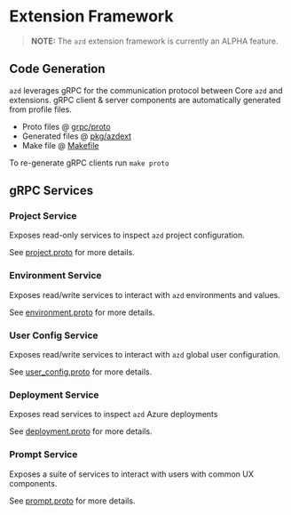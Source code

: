 # Extension Framework

> **NOTE:** The `azd` extension framework is currently an ALPHA feature.

## Code Generation

`azd` leverages gRPC for the communication protocol between Core `azd` and extensions. gRPC client & server components are automatically generated from profile files.

- Proto files @ [grpc/proto](../grpc/proto/)
- Generated files @ [pkg/azdext](../pkg/azdext)
- Make file @ [Makefile](../Makefile)

To re-generate gRPC clients run `make proto`

## gRPC Services

### Project Service

Exposes read-only services to inspect `azd` project configuration.

See [project.proto](../grpc/proto/project.proto) for more details.

### Environment Service

Exposes read/write services to interact with `azd` environments and values.

See [environment.proto](../grpc/proto/environment.proto) for more details.

### User Config Service

Exposes read/write services to interact with `azd` global user configuration.

See [user_config.proto](../grpc/proto/user_config.proto) for more details.

### Deployment Service

Exposes read services to inspect `azd` Azure deployments

See [deployment.proto](../grpc/proto/deployment.proto) for more details.

### Prompt Service

Exposes a suite of services to interact with users with common UX components.

See [prompt.proto](../grpc/proto/prompt.proto) for more details.

